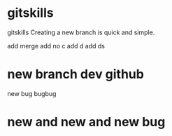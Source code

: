 # gitskills
gitskills
Creating a new branch is quick and simple.

add merge 
add no c
add d
add ds
# new branch dev github
new bug bugbug
# new and new and new bug

